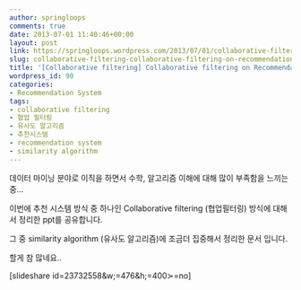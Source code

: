 ```yaml
---
author: springloops
comments: true
date: 2013-07-01 11:40:46+00:00
layout: post
link: https://springloops.wordpress.com/2013/07/01/collaborative-filtering-collaborative-filtering-on-recommendation-system/
slug: collaborative-filtering-collaborative-filtering-on-recommendation-system
title: '[Collaborative filtering] Collaborative filtering on Recommendation System'
wordpress_id: 90
categories:
- Recommendation System
tags:
- collaborative filtering
- 협업 필터링
- 유사도 알고리즘
- 추천시스템
- recommendation system
- similarity algorithm
---
```


데이터 마이닝 분야로 이직을 하면서 수학, 알고리즘 이해에 대해 많이 부족함을 느끼는중...

  


이번에 추천 시스템 방식 중 하나인 Collaborative filtering (협업필터링) 방식에 대해서 정리한 ppt를 공유합니다.

  


그 중 similarity algorithm (유사도 알고리즘)에 조금더 집중해서 정리한 문서 입니다.

  


할게 참 많네요..

  


  



[slideshare id=23732558&w;=476&h;=400&sc;=no]
